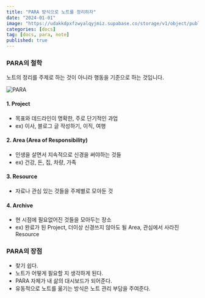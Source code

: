 ```yaml
---
title: "PARA 방식으로 노트를 정리하자"
date: "2024-01-01"
image: "https://udakkdpxfzwyalqyjmiz.supabase.co/storage/v1/object/public/images/blog-para.png"
categories: [docs]
tag: [docs, para, note]
published: true
---
```


### PARA의 철학

노트의 정리를 주제로 하는 것이 아니라 행동을 기준으로 하는 것입니다.

![PARA](/images/2024-01-04-para/PARA.jpg)

#### 1. Project

- 목표와 데드라인이 명확한, 주로 단기적인 과업
- ex) 이사, 블로그 글 작성하기, 이직, 여행

#### 2. Area (Area of Responsibility)

- 인생을 살면서 지속적으로 신경을 써야하는 것들
- ex) 건강, 돈, 집, 차량, 가족

#### 3. Resource

- 자료나 관심 있는 것들을 주제별로 모아둔 것

#### 4. Archive

- 현 시점에 필요없어진 것들을 모아두는 장소
- ex) 완료가 된 Project, 더이상 신경쓰지 않아도 될 Area, 관심에서 사라진 Resource

### PARA의 장점

- 찾기 쉽다.
- 노트가 어떻게 필요할 지 생각하게 된다.
- PARA 자체가 내 삶의 대시보드가 되어준다.
- 유동적으로 노트를 옮기는 방식은 노트 관리 부담을 주여준다.
